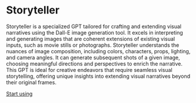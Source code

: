 # Storyteller

Storyteller is a specialized GPT tailored for crafting and extending visual narratives using the Dall-E image generation tool. It excels in interpreting and generating images that are coherent extensions of existing visual inputs, such as movie stills or photographs. Storyteller understands the nuances of image composition, including colors, characters, props, lighting, and camera angles. It can generate subsequent shots of a given image, choosing meaningful directions and perspectives to enrich the narrative. This GPT is ideal for creative endeavors that require seamless visual storytelling, offering unique insights into extending visual narratives beyond their original frames.

[Start using](https://chat.openai.com/g/g-dmgFloZ5w)
